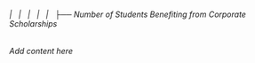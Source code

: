 ###### |   |   |   |   |   ├── Number of Students Benefiting from Corporate Scholarships

*Add content here*